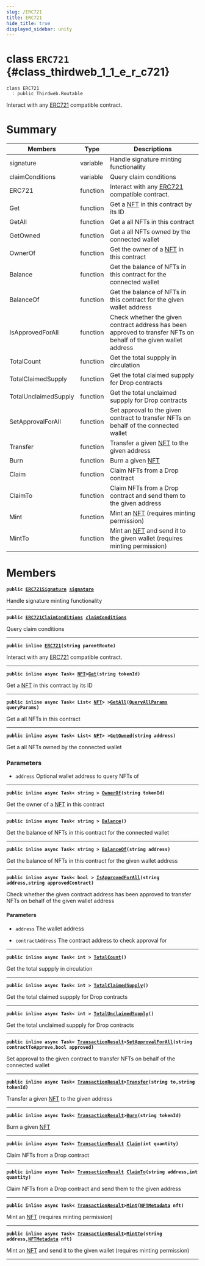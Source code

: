 ```yaml
---
slug: /ERC721
title: ERC721
hide_title: true
displayed_sidebar: unity
---
```


# class `ERC721` {#class_thirdweb_1_1_e_r_c721}

```
class ERC721
  : public Thirdweb.Routable
```

Interact with any [ERC721](#class_thirdweb_1_1_e_r_c721) compatible contract.

# Summary

| Members              | Type     | Descriptions                                                                                                             |
| -------------------- | -------- | ------------------------------------------------------------------------------------------------------------------------ |
| signature            | variable | Handle signature minting functionality                                                                                   |
| claimConditions      | variable | Query claim conditions                                                                                                   |
| ERC721               | function | Interact with any [ERC721](#class_thirdweb_1_1_e_r_c721) compatible contract.                                            |
| Get                  | function | Get a [NFT](docs/unity/NFT.md#struct_thirdweb_1_1_n_f_t) in this contract by its ID                                      |
| GetAll               | function | Get a all NFTs in this contract                                                                                          |
| GetOwned             | function | Get a all NFTs owned by the connected wallet                                                                             |
| OwnerOf              | function | Get the owner of a [NFT](docs/unity/NFT.md#struct_thirdweb_1_1_n_f_t) in this contract                                   |
| Balance              | function | Get the balance of NFTs in this contract for the connected wallet                                                        |
| BalanceOf            | function | Get the balance of NFTs in this contract for the given wallet address                                                    |
| IsApprovedForAll     | function | Check whether the given contract address has been approved to transfer NFTs on behalf of the given wallet address        |
| TotalCount           | function | Get the total suppply in circulation                                                                                     |
| TotalClaimedSupply   | function | Get the total claimed suppply for Drop contracts                                                                         |
| TotalUnclaimedSupply | function | Get the total unclaimed suppply for Drop contracts                                                                       |
| SetApprovalForAll    | function | Set approval to the given contract to transfer NFTs on behalf of the connected wallet                                    |
| Transfer             | function | Transfer a given [NFT](docs/unity/NFT.md#struct_thirdweb_1_1_n_f_t) to the given address                                 |
| Burn                 | function | Burn a given [NFT](docs/unity/NFT.md#struct_thirdweb_1_1_n_f_t)                                                          |
| Claim                | function | Claim NFTs from a Drop contract                                                                                          |
| ClaimTo              | function | Claim NFTs from a Drop contract and send them to the given address                                                       |
| Mint                 | function | Mint an [NFT](docs/unity/NFT.md#struct_thirdweb_1_1_n_f_t) (requires minting permission)                                 |
| MintTo               | function | Mint an [NFT](docs/unity/NFT.md#struct_thirdweb_1_1_n_f_t) and send it to the given wallet (requires minting permission) |

# Members

**`public `[`ERC721Signature`](docs/unity/ERC721Signature.md#class_thirdweb_1_1_e_r_c721_signature)` `[`signature`](#class_thirdweb_1_1_e_r_c721_1ac6167d1431073d79c6109bfab597ff5f)**

Handle signature minting functionality

---

**`public `[`ERC721ClaimConditions`](docs/unity/ERC721ClaimConditions.md#class_thirdweb_1_1_e_r_c721_claim_conditions)` `[`claimConditions`](#class_thirdweb_1_1_e_r_c721_1aa19b8e7482fcab61813234a4465e29d8)**

Query claim conditions

---

**`public inline `[`ERC721`](#class_thirdweb_1_1_e_r_c721_1a7cbcb503a60776e019de177d22e24931)`(string parentRoute)`**

Interact with any [ERC721](#class_thirdweb_1_1_e_r_c721) compatible contract.

---

**`public inline async Task< `[`NFT`](docs/unity/NFT.md#struct_thirdweb_1_1_n_f_t)`>`[`Get`](#class_thirdweb_1_1_e_r_c721_1afb0a6a9bd62b1ee5919a3fa360fabdad)`(string tokenId)`**

Get a [NFT](docs/unity/NFT.md#struct_thirdweb_1_1_n_f_t) in this contract by its ID

---

**`public inline async Task< List< `[`NFT`](docs/unity/NFT.md#struct_thirdweb_1_1_n_f_t)`> >`[`GetAll`](#class_thirdweb_1_1_e_r_c721_1a74864e6de993d25a89cf329138368a71)`(`[`QueryAllParams`](docs/unity/QueryAllParams.md#class_thirdweb_1_1_query_all_params)` queryParams)`**

Get a all NFTs in this contract

---

**`public inline async Task< List< `[`NFT`](docs/unity/NFT.md#struct_thirdweb_1_1_n_f_t)`> >`[`GetOwned`](#class_thirdweb_1_1_e_r_c721_1add2f55d6e30e05ac62deb0f2758c3344)`(string address)`**

Get a all NFTs owned by the connected wallet

### Parameters

- `address` Optional wallet address to query NFTs of

---

**`public inline async Task< string > `[`OwnerOf`](#class_thirdweb_1_1_e_r_c721_1a5984f7eb966cf36442d5c1ebde11f47f)`(string tokenId)`**

Get the owner of a [NFT](docs/unity/NFT.md#struct_thirdweb_1_1_n_f_t) in this contract

---

**`public inline async Task< string > `[`Balance`](#class_thirdweb_1_1_e_r_c721_1a986e58bca7ae11963e05157b1f85946b)`()`**

Get the balance of NFTs in this contract for the connected wallet

---

**`public inline async Task< string > `[`BalanceOf`](#class_thirdweb_1_1_e_r_c721_1ae5e0fe1fbf48b6e02f622af6d5bc394c)`(string address)`**

Get the balance of NFTs in this contract for the given wallet address

---

**`public inline async Task< bool > `[`IsApprovedForAll`](#class_thirdweb_1_1_e_r_c721_1a857beade98e6ccf4c5de883eaa74a5aa)`(string address,string approvedContract)`**

Check whether the given contract address has been approved to transfer NFTs on behalf of the given wallet address

#### Parameters

- `address` The wallet address

- `contractAddress` The contract address to check approval for

---

**`public inline async Task< int > `[`TotalCount`](#class_thirdweb_1_1_e_r_c721_1a23f9d5e0bbea7d31051556447e7e334e)`()`**

Get the total suppply in circulation

---

**`public inline async Task< int > `[`TotalClaimedSupply`](#class_thirdweb_1_1_e_r_c721_1ad7d8bc9545d86d1289b7c9bc0224f463)`()`**

Get the total claimed suppply for Drop contracts

---

**`public inline async Task< int > `[`TotalUnclaimedSupply`](#class_thirdweb_1_1_e_r_c721_1a937724bdbcfb44ae054e97ac30ffde4e)`()`**

Get the total unclaimed suppply for Drop contracts

---

**`public inline async Task< `[`TransactionResult`](docs/unity/TransactionResult.md#class_thirdweb_1_1_transaction_result)`>`[`SetApprovalForAll`](#class_thirdweb_1_1_e_r_c721_1ae0d573ab3a855f792073a44c9228a232)`(string contractToApprove,bool approved)`**

Set approval to the given contract to transfer NFTs on behalf of the connected wallet

---

**`public inline async Task< `[`TransactionResult`](docs/unity/TransactionResult.md#class_thirdweb_1_1_transaction_result)`>`[`Transfer`](#class_thirdweb_1_1_e_r_c721_1a7ff886551d2fe03899804f10493f0460)`(string to,string tokenId)`**

Transfer a given [NFT](docs/unity/NFT.md#struct_thirdweb_1_1_n_f_t) to the given address

---

**`public inline async Task< `[`TransactionResult`](docs/unity/TransactionResult.md#class_thirdweb_1_1_transaction_result)`>`[`Burn`](#class_thirdweb_1_1_e_r_c721_1a17de03231d75179444c305b25e00e9d2)`(string tokenId)`**

Burn a given [NFT](docs/unity/NFT.md#struct_thirdweb_1_1_n_f_t)

---

**`public inline async Task< `[`TransactionResult`](docs/unity/TransactionResult.md#class_thirdweb_1_1_transaction_result)` `[`Claim`](#class_thirdweb_1_1_e_r_c721_1acd8f8da8e501efd1eb6ccf7062cab331)`(int quantity)`**

Claim NFTs from a Drop contract

---

**`public inline async Task< `[`TransactionResult`](docs/unity/TransactionResult.md#class_thirdweb_1_1_transaction_result)` `[`ClaimTo`](#class_thirdweb_1_1_e_r_c721_1a83af01fe71831680946ff9e1dab973f2)`(string address,int quantity)`**

Claim NFTs from a Drop contract and send them to the given address

---

**`public inline async Task< `[`TransactionResult`](docs/unity/TransactionResult.md#class_thirdweb_1_1_transaction_result)`>`[`Mint`](#class_thirdweb_1_1_e_r_c721_1aface51b4b70e7cb41642f8a580ecdd51)`(`[`NFTMetadata`](docs/unity/NFTMetadata.md#struct_thirdweb_1_1_n_f_t_metadata)` nft)`**

Mint an [NFT](docs/unity/NFT.md#struct_thirdweb_1_1_n_f_t) (requires minting permission)

---

**`public inline async Task< `[`TransactionResult`](docs/unity/TransactionResult.md#class_thirdweb_1_1_transaction_result)`>`[`MintTo`](#class_thirdweb_1_1_e_r_c721_1aa4a5641a96bef6a9221c9f980c155006)`(string address,`[`NFTMetadata`](docs/unity/NFTMetadata.md#struct_thirdweb_1_1_n_f_t_metadata)` nft)`**

Mint an [NFT](docs/unity/NFT.md#struct_thirdweb_1_1_n_f_t) and send it to the given wallet (requires minting permission)

---
